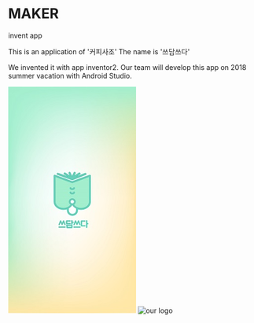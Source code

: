# MAKER
invent app

This is an application of '커피사조'
The name is '쓰담쓰다'

We invented it with app inventor2.
Our team will develop this app on 2018 summer vacation with Android Studio.

![our main image](./pic/main.jpg)
![our logo](./pic/logo.png)
